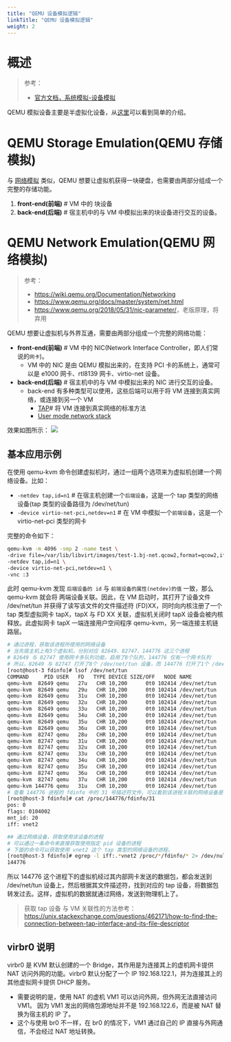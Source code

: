 ```yaml
---
title: "QEMU 设备模拟逻辑"
linkTitle: "QEMU 设备模拟逻辑"
weight: 2
---
```


# 概述

> 参考：
>
> - [官方文档，系统模拟-设备模拟](https://www.qemu.org/docs/master/system/device-emulation.html)

QEMU 模拟设备主要是半虚拟化设备，从[这里](/docs/10.云原生/Virtualization%20implementation/KVM_QEMU/KVM_QEMU.md#Paravirtualized%20Devices(半虚拟化设备))可以看到简单的介绍。

# QEMU Storage Emulation(QEMU 存储模拟)

与 [网络模拟](#QEMU%20Network%20Emulation(QEMU%20网络模拟)) 类似，QEMU 想要让虚拟机获得一块硬盘，也需要由两部分组成一个完整的存储功能。

1. **front-end(前端)** # VM 中的 块设备
2. **back-end(后端)** # 宿主机中的与 VM 中模拟出来的块设备进行交互的设备。

# QEMU Network Emulation(QEMU 网络模拟)

> 参考：
>
> - <https://wiki.qemu.org/Documentation/Networking>
> - https://www.qemu.org/docs/master/system/net.html
> - <https://www.qemu.org/2018/05/31/nic-parameter/>，老版原理，将弃用

QEMU 想要让虚拟机与外界互通，需要由两部分组成一个完整的网络功能：

- **front-end(前端)** # VM 中的 NIC(Network Interface Controller，即人们常说的`网卡`)。
  - VM 中的 NIC 是由 QEMU 模拟出来的，在支持 PCI 卡的系统上，通常可以是 e1000 网卡、rtl8139 网卡、virtio-net 设备。
- **back-end(后端)** # 宿主机中的与 VM 中模拟出来的 NIC 进行交互的设备。
  - back-end 有多种类型可以使用，这些后端可以用于将 VM 连接到真实网络，或连接到另一个 VM
    - [TAP](https://www.qemu.org/docs/master/system/net.html#using-tap-network-interfaces)# 将 VM 连接到真实网络的标准方法
    - [User mode network stack](https://www.qemu.org/docs/master/system/net.html#using-the-user-mode-network-stack)

效果如图所示：
![](https://notes-learning.oss-cn-beijing.aliyuncs.com/zuowkm/1616124035097-0a64383e-f37f-4cc3-bdc2-3c7502189b7d.png)

## 基本应用示例

在使用 qemu-kvm 命令创建虚拟机时，通过一组两个选项来为虚拟机创建一个网络设备。比如：

- `-netdev tap,id=n1` # 在宿主机创建一个`后端设备`，这是一个 tap 类型的网络设备(tap 类型的设备路径为 /dev/net/tun)
- `-device virtio-net-pci,netdev=n1` # 在 VM 中模拟一个`前端设备`，这是一个 virtio-net-pci 类型的网卡

完整的命令如下：

```bash
qemu-kvm -m 4096 -smp 2 -name test \
-drive file=/var/lib/libvirt/images/test-1.bj-net.qcow2,format=qcow2,if=virtio \
-netdev tap,id=n1 \
-device virtio-net-pci,netdev=n1 \
-vnc :3
```

此时 qemu-kvm 发现 `后端设备的 id` 与 `前端设备的属性(netdev)的值` 一致，那么 qemu-kvm 就会将 两端设备关联。因此，在 VM 启动时，其打开了设备文件 /dev/net/tun 并获得了读写该文件的文件描述符 (FD)XX，同时向内核注册了一个 tap 类型虚拟网卡 tapX，tapX 与 FD XX 关联，虚拟机关闭时 tapX 设备会被内核释放。此虚拟网卡 tapX 一端连接用户空间程序 qemu-kvm，另一端连接主机链路层。

```bash
# 通过进程，获取该进程所使用的网络设备
# 当先宿主机上有3个虚拟机，分别对应 82649、82747、144776 这三个进程
# 82649 与 82747 使用网卡多队列功能，启用了8个队列，144776 仅有一个网卡队列
# 所以，82649 与 82747 打开了8个 /dev/net/tun 设备，而 144776 打开了1个 /dev/net/tun 设备
[root@host-3 fdinfo]# lsof /dev/net/tun
COMMAND     PID USER   FD   TYPE DEVICE SIZE/OFF   NODE NAME
qemu-kvm  82649 qemu   27u   CHR 10,200      0t0 102414 /dev/net/tun
qemu-kvm  82649 qemu   29u   CHR 10,200      0t0 102414 /dev/net/tun
qemu-kvm  82649 qemu   31u   CHR 10,200      0t0 102414 /dev/net/tun
qemu-kvm  82649 qemu   32u   CHR 10,200      0t0 102414 /dev/net/tun
qemu-kvm  82649 qemu   33u   CHR 10,200      0t0 102414 /dev/net/tun
qemu-kvm  82649 qemu   34u   CHR 10,200      0t0 102414 /dev/net/tun
qemu-kvm  82649 qemu   35u   CHR 10,200      0t0 102414 /dev/net/tun
qemu-kvm  82649 qemu   36u   CHR 10,200      0t0 102414 /dev/net/tun
qemu-kvm  82747 qemu   28u   CHR 10,200      0t0 102414 /dev/net/tun
qemu-kvm  82747 qemu   31u   CHR 10,200      0t0 102414 /dev/net/tun
qemu-kvm  82747 qemu   32u   CHR 10,200      0t0 102414 /dev/net/tun
qemu-kvm  82747 qemu   33u   CHR 10,200      0t0 102414 /dev/net/tun
qemu-kvm  82747 qemu   34u   CHR 10,200      0t0 102414 /dev/net/tun
qemu-kvm  82747 qemu   35u   CHR 10,200      0t0 102414 /dev/net/tun
qemu-kvm  82747 qemu   36u   CHR 10,200      0t0 102414 /dev/net/tun
qemu-kvm  82747 qemu   37u   CHR 10,200      0t0 102414 /dev/net/tun
qemu-kvm 144776 qemu   31u   CHR 10,200      0t0 102414 /dev/net/tun
# 查看 144776 进程的 fdinfo 中的 31 号描述符文件，可以看到该进程关联的网络设备是 vnet2
[root@host-3 fdinfo]# cat /proc/144776/fdinfo/31
pos: 0
flags: 0104002
mnt_id: 20
iff: vnet2

## 通过网络设备，获取使用该设备的进程
# 可以通过一条命令来直接获取使用指定 pid 设备的进程
# 下面的命令可以获取使用 vnet2 这个 tap 类型的网络设备的进程。
[root@host-3 fdinfo]# egrep -l iff:.*vnet2 /proc/*/fdinfo/* 2> /dev/null | cut -d/ -f3
144776
```

所以 144776 这个进程下的虚拟机经过其内部网卡发送的数据包，都会发送到 /dev/net/tun 设备上，然后根据其文件描述符，找到对应的 tap 设备，将数据包转发过去。这样，虚拟机的数据就通过网络，发送到物理机上了。

> 获取 tap 设备 与 VM 关联性的方法参考：<https://unix.stackexchange.com/questions/462171/how-to-find-the-connection-between-tap-interface-and-its-file-descriptor>

## virbr0 说明

virbr0 是 KVM 默认创建的一个 Bridge，其作用是为连接其上的虚机网卡提供 NAT 访问外网的功能。virbr0 默认分配了一个 IP 192.168.122.1，并为连接其上的其他虚拟网卡提供 DHCP 服务。

- 需要说明的是，使用 NAT 的虚机 VM1 可以访问外网，但外网无法直接访问 VM1。 因为 VM1 发出的网络包源地址并不是 192.168.122.6，而是被 NAT 替换为宿主机的 IP 了。
- 这个与使用 br0 不一样，在 br0 的情况下，VM1 通过自己的 IP 直接与外网通信，不会经过 NAT 地址转换。
